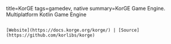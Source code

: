 title=KorGE
tags=gamedev, native
summary=KorGE Game Engine. Multiplatform Kotlin Game Engine
~~~~~~

[Website](https://docs.korge.org/korge/) | [Source](https://github.com/korlibs/korge)

